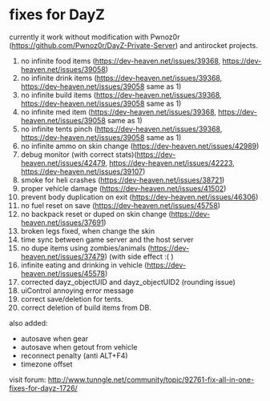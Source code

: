 fixes for DayZ
==============

currently it work without modification with Pwnoz0r (https://github.com/Pwnoz0r/DayZ-Private-Server) and antirocket projects.

1. no infinite food items (https://dev-heaven.net/issues/39368, https://dev-heaven.net/issues/39058)
2. no infinite drink items (https://dev-heaven.net/issues/39368, https://dev-heaven.net/issues/39058 same as 1)
3. no infinite build items (https://dev-heaven.net/issues/39368, https://dev-heaven.net/issues/39058 same as 1)
4. no infinite med item (https://dev-heaven.net/issues/39368, https://dev-heaven.net/issues/39058 same as 1)
5. no infinite tents pinch (https://dev-heaven.net/issues/39368, https://dev-heaven.net/issues/39058 same as 1)
6. no infinite ammo on skin change (https://dev-heaven.net/issues/42989)
7. debug monitor (with correct stats)(https://dev-heaven.net/issues/42479, https://dev-heaven.net/issues/42223, https://dev-heaven.net/issues/39107)
8. smoke for heli crashes (https://dev-heaven.net/issues/38721)
9. proper vehicle damage (https://dev-heaven.net/issues/41502)
10. prevent body duplication on exit (https://dev-heaven.net/issues/46306)
11. no fuel reset on save (https://dev-heaven.net/issues/45758)
12. no backpack reset or duped on skin change (https://dev-heaven.net/issues/37691)
13. broken legs fixed, when change the skin
14. time sync between game server and the host server
15. no dupe items using zombies/animals (https://dev-heaven.net/issues/37479) (with side effect :( )
16. infinite eating and drinking in vehicle (https://dev-heaven.net/issues/45578)
17. corrected dayz_objectUID and dayz_objectUID2 (rounding issue)
18. uiControl annoying error message
19. correct save/deletion for tents.
20. correct deletion of build items from DB.

also added:

* autosave when gear
* autosave when getout from vehicle
* reconnect penalty (anti ALT+F4)
* timezone offset

visit forum: http://www.tunngle.net/community/topic/92761-fix-all-in-one-fixes-for-dayz-1726/
